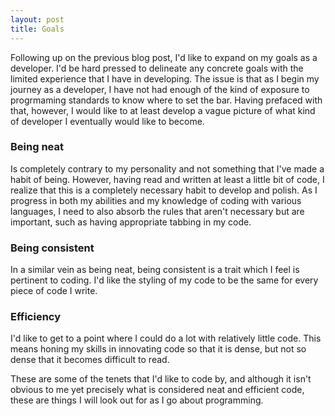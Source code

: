 ```yaml
---
layout: post
title: Goals
---
```


Following up on the previous blog post, I'd like to expand on my goals as a 
developer. I'd be hard pressed to delineate any concrete goals with the limited 
experience that I have in developing. The issue is that as I begin my journey
as a developer, I have not had enough of the kind of exposure to progrmaming 
standards to know where to set the bar. Having prefaced with that, however, I 
would like to at least develop a vague picture of what kind of developer I 
eventually would like to become.

### Being neat ###
Is completely contrary to my personality and not something that I've made a habit
of being. However, having read and written at least a little bit of code, I 
realize that this is a completely necessary habit to develop and polish. As I
progress in both my abilities and my knowledge of coding with various languages,
I need to also absorb the rules that aren't necessary but are important, such as 
having appropriate tabbing in my code.

### Being consistent ###
In a similar vein as being neat, being consistent is a trait which I feel is 
pertinent to coding. I'd like the styling of my code to be the same for every 
piece of code I write.

### Efficiency ###
I'd like to get to a point where I could do a lot with relatively little code.
This means honing my skills in innovating code so that it is dense, but not so
dense that it becomes difficult to read.

These are some of the tenets that I'd like to code by, and although it isn't 
obvious to me yet precisely what is considered neat and efficient code, these 
are things I will look out for as I go about programming.